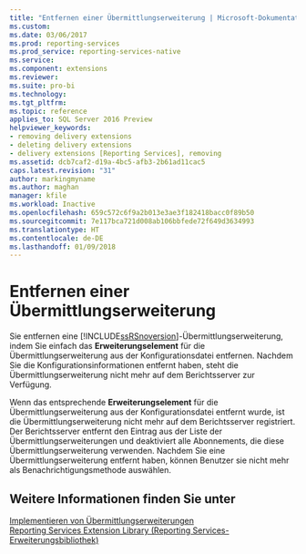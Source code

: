```yaml
---
title: "Entfernen einer Übermittlungserweiterung | Microsoft-Dokumentation"
ms.custom: 
ms.date: 03/06/2017
ms.prod: reporting-services
ms.prod_service: reporting-services-native
ms.service: 
ms.component: extensions
ms.reviewer: 
ms.suite: pro-bi
ms.technology: 
ms.tgt_pltfrm: 
ms.topic: reference
applies_to: SQL Server 2016 Preview
helpviewer_keywords:
- removing delivery extensions
- deleting delivery extensions
- delivery extensions [Reporting Services], removing
ms.assetid: dcb7caf2-d19a-4bc5-afb3-2b61ad11cac5
caps.latest.revision: "31"
author: markingmyname
ms.author: maghan
manager: kfile
ms.workload: Inactive
ms.openlocfilehash: 659c572c6f9a2b013e3ae3f182418bacc0f89b50
ms.sourcegitcommit: 7e117bca721d008ab106bbfede72f649d3634993
ms.translationtype: HT
ms.contentlocale: de-DE
ms.lasthandoff: 01/09/2018
---
```

# <a name="removing-a-delivery-extension"></a>Entfernen einer Übermittlungserweiterung
  Sie entfernen eine [!INCLUDE[ssRSnoversion](../../../includes/ssrsnoversion-md.md)]-Übermittlungserweiterung, indem Sie einfach das **Erweiterungselement** für die Übermittlungserweiterung aus der Konfigurationsdatei entfernen. Nachdem Sie die Konfigurationsinformationen entfernt haben, steht die Übermittlungserweiterung nicht mehr auf dem Berichtsserver zur Verfügung.  
  
 Wenn das entsprechende **Erweiterungselement** für die Übermittlungserweiterung aus der Konfigurationsdatei entfernt wurde, ist die Übermittlungserweiterung nicht mehr auf dem Berichtsserver registriert. Der Berichtsserver entfernt den Eintrag aus der Liste der Übermittlungserweiterungen und deaktiviert alle Abonnements, die diese Übermittlungserweiterung verwenden. Nachdem Sie eine Übermittlungserweiterung entfernt haben, können Benutzer sie nicht mehr als Benachrichtigungsmethode auswählen.  
  
## <a name="see-also"></a>Weitere Informationen finden Sie unter  
 [Implementieren von Übermittlungserweiterungen](../../../reporting-services/extensions/delivery-extension/implementing-a-delivery-extension.md)   
 [Reporting Services Extension Library (Reporting Services-Erweiterungsbibliothek)](../../../reporting-services/extensions/reporting-services-extension-library.md)  
  
  
